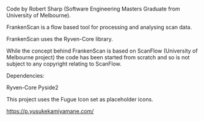 Code by Robert Sharp (Software Engineering Masters Graduate from University of Melbourne).

FrankenScan is a flow based tool for processing and analysing scan data.

FrankenScan uses the Ryven-Core library.

While the concept behind FrankenScan is based on ScanFlow (University of Melbourne project) the code has been started from scratch and so is not subject to any copyright relating to ScanFlow.

Dependencies:

Ryven-Core
Pyside2

This project uses the Fugue Icon set as placeholder icons.

https://p.yusukekamiyamane.com/